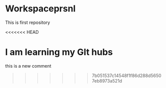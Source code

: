 # Workspaceprsnl
This is first repository


<<<<<<< HEAD

I am learning my GIt hubs
=======
this is a new comment 
>>>>>>> 7b051537c14548f1f86d288d56507eb8973a521d
